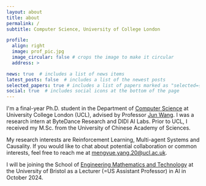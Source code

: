 ```yaml
---
layout: about
title: about
permalink: /
subtitle: Computer Science, University of College London

profile:
  align: right
  image: prof_pic.jpg
  image_circular: false # crops the image to make it circular
  address: >

news: true  # includes a list of news items
latest_posts: false  # includes a list of the newest posts
selected_papers: true # includes a list of papers marked as "selected={true}"
social: true  # includes social icons at the bottom of the page
---
```


I'm a final-year Ph.D. student in the Department of [Computer Science](https://www.ucl.ac.uk/computer-science/ucl-computer-science) at University College London (UCL), advised by Professor [Jun Wang](http://www0.cs.ucl.ac.uk/staff/jun.wang/). I was a research intern at ByteDance Research and DIDI AI Labs. Prior to UCL, I received my M.Sc. from the University of Chinese Academy of Sciences. 

My research interests are Reinforcement Learning, Multi-agent Systems and Causality. If you would like to chat about potential collaboration or common interests, feel free to reach me at mengyue.yang.20@ucl.ac.uk.

I will be joining the School of [Engineering Mathematics and Technology](https://www.bristol.ac.uk/engineering/schools/eng-maths-tech/) at the University of Bristol as a Lecturer (=US Assistant Professor) in AI in October 2024.


